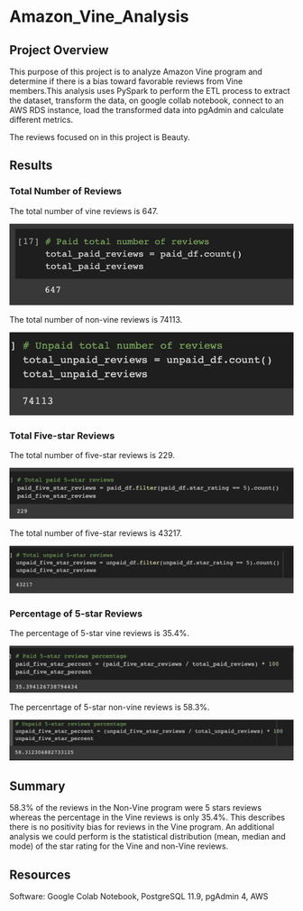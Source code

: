 # Amazon_Vine_Analysis

## Project Overview
This purpose of this project is to analyze Amazon Vine program and determine if there is a bias toward favorable reviews from Vine members.This analysis uses PySpark to perform the ETL process to extract the dataset, transform the data, on google collab notebook, connect to an AWS RDS instance, load the transformed data into pgAdmin and calculate different metrics.

The reviews focused on in this project is Beauty.


## Results

### Total Number of Reviews

The total number of vine reviews is 647.

![total_paid_reviews](Resources/total_paid_reviews.png)


The total number of non-vine reviews is 74113.

![total_unpaid_reviews](Resources/total_unpaid_reviews.png)


### Total Five-star Reviews

The total number of five-star reviews is 229.

![total_paid_five](Resources/total_paid_five.png)


The total number of five-star reviews is 43217.

![total_unpaid_five](Resources/total_unpaid_five.png)


### Percentage of 5-star Reviews

The percentage of 5-star vine reviews is 35.4%.

![percent_paid](Resources/percent_paid.png)



The percenrtage of 5-star non-vine reviews is 58.3%.

![percent_unpaid](Resources/percent_unpaid.png)


## Summary
58.3% of the reviews in the Non-Vine program were 5 stars reviews whereas the percentage in the Vine reviews is only 35.4%. This describes there is no positivity bias for reviews in the Vine program.
An additional analysis we could perform is the statistical distribution (mean, median and mode) of the star rating for the Vine and non-Vine reviews.


## Resources
Software: Google Colab Notebook, PostgreSQL 11.9, pgAdmin 4, AWS

